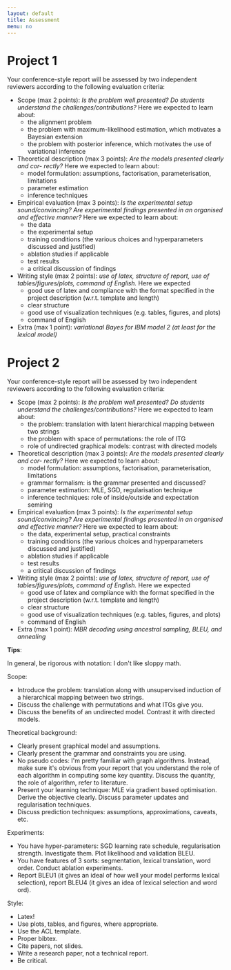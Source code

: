 ```yaml
---
layout: default
title: Assessment
menu: no
---
```



# Project 1

Your conference-style report will be assessed by two independent reviewers according to the following evaluation criteria:

* Scope (max 2 points): *Is the problem well presented? Do students understand the challenges/contributions?* Here we expected to learn about:
    * the alignment problem
    * the problem with maximum-likelihood estimation, which motivates a Bayesian extension
    * the problem with posterior inference, which motivates the use of variational inference
* Theoretical description (max 3 points): *Are the models presented clearly and cor- rectly?* Here we expected to learn about:
    * model formulation: assumptions, factorisation, parameterisation, limitations
    * parameter estimation
    * inference techniques
* Empirical evaluation (max 3 points): *Is the experimental setup sound/convincing? Are experimental findings presented in an organised and effective manner?* Here we expected to learn about:
    * the data
    * the experimental setup
    * training conditions (the various choices and hyperparameters discussed and justified)
    * ablation studies if applicable
    * test results
    * a critical discussion of findings
* Writing style (max 2 points): *use of latex, structure of report, use of tables/figures/plots, command of English.* Here we expected
    * good use of latex and compliance with the format specified in the project description (w.r.t. template and length)
    * clear structure
    * good use of visualization techniques (e.g. tables, figures, and plots)
    * command of English
* Extra (max 1 point): *variational Bayes for IBM model 2 (at least for the lexical model)*


# Project 2

Your conference-style report will be assessed by two independent reviewers according to the following evaluation criteria:

* Scope (max 2 points): *Is the problem well presented? Do students understand the challenges/contributions?* Here we expected to learn about:
    * the problem: translation with latent hierarchical mapping between two strings
    * the problem with space of permutations: the role of ITG
    * role of undirected graphical models: contrast with directed models
* Theoretical description (max 3 points): *Are the models presented clearly and cor- rectly?* Here we expected to learn about:
    * model formulation: assumptions, factorisation, parameterisation, limitations
    * grammar formalism: is the grammar presented and discussed?
    * parameter estimation: MLE, SGD, regularisation technique
    * inference techniques: role of inside/outside and expectation semiring
* Empirical evaluation (max 3 points): *Is the experimental setup sound/convincing? Are experimental findings presented in an organised and effective manner?* Here we expected to learn about:
    * the data, experimental setup, practical constraints
    * training conditions (the various choices and hyperparameters discussed and justified)
    * ablation studies if applicable
    * test results
    * a critical discussion of findings
* Writing style (max 2 points): *use of latex, structure of report, use of tables/figures/plots, command of English.* Here we expected
    * good use of latex and compliance with the format specified in the project description (w.r.t. template and length)
    * clear structure
    * good use of visualization techniques (e.g. tables, figures, and plots)
    * command of English
* Extra (max 1 point): *MBR decoding using ancestral sampling, BLEU, and annealing*


**Tips**:

In general, be rigorous with notation: I don't like sloppy math.

Scope:

* Introduce the problem: translation along with unsupervised induction of a hierarchical mapping between two strings.
* Discuss the challenge with permutations and what ITGs give you.
* Discuss the benefits of an undirected model. Contrast it with directed models. 

Theoretical background:

* Clearly present graphical model and assumptions.
* Clearly present the grammar and constraints you are using.
* No pseudo codes: I'm pretty familiar with graph algorithms. Instead, make sure it's obvious from your report that you understand the role of each algorithm in computing some key quantity. Discuss the quantity, the role of algorithm, refer to literature.
* Present your learning technique: MLE via gradient based optimisation. Derive the objective clearly. Discuss parameter updates and regularisation techniques.
* Discuss prediction techniques: assumptions, approximations, caveats, etc.

Experiments:

* You have hyper-parameters: SGD learning rate schedule, regularisation strength. Investigate them. Plot likelihood and validation BLEU.
* You have features of 3 sorts: segmentation, lexical translation, word order. Conduct ablation experiments.
* Report BLEU1 (it gives an ideal of how well your model performs lexical selection), report BLEU4 (it gives an idea of lexical selection and word ord).

Style:

* Latex! 
* Use plots, tables, and figures, where appropriate.
* Use the ACL template.
* Proper bibtex.
* Cite papers, not slides.
* Write a research paper, not a technical report.
* Be critical.
